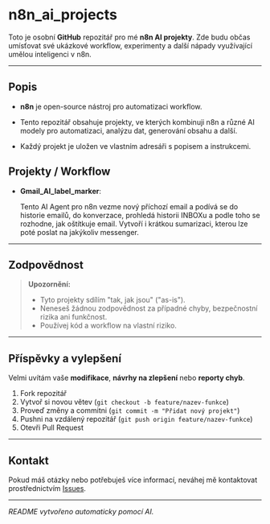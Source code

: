 # n8n\_ai\_projects

Toto je osobní **GitHub** repozitář pro mé **n8n AI projekty**. Zde budu občas umísťovat své ukázkové workflow, experimenty a další nápady využívající umělou inteligenci v n8n.

---

## Popis

* **n8n** je open-source nástroj pro automatizaci workflow.

* Tento repozitář obsahuje projekty, ve kterých kombinuji n8n a různé AI modely pro automatizaci, analýzu dat, generování obsahu a další.

* Každý projekt je uložen ve vlastním adresáři s popisem a instrukcemi.

## Projekty / Workflow

* **Gmail\_AI\_label\_marker**:

  Tento AI Agent pro n8n vezme nový příchozí email a podívá se do historie emailů, do konverzace, prohledá historii INBOXu a podle toho se rozhodne, jak oštítkuje email. Vytvoří i krátkou sumarizaci, kterou lze poté poslat na jakýkoliv messenger.

---

## Zodpovědnost

> **Upozornění:**
>
> * Tyto projekty sdílím "tak, jak jsou" ("as-is").
> * Neneseš žádnou zodpovědnost za případné chyby, bezpečnostní rizika ani funkčnost.
> * Používej kód a workflow na vlastní riziko.

---

## Příspěvky a vylepšení

Velmi uvítám vaše **modifikace**, **návrhy na zlepšení** nebo **reporty chyb**.

1. Fork repozitář
2. Vytvoř si novou větev (`git checkout -b feature/nazev-funkce`)
3. Proveď změny a commitni (`git commit -m "Přidat nový projekt"`)
4. Pushni na vzdálený repozitář (`git push origin feature/nazev-funkce`)
5. Otevři Pull Request

---

## Kontakt

Pokud máš otázky nebo potřebuješ více informací, neváhej mě kontaktovat prostřednictvím [Issues](https://github.com/USERNAME/n8n_ai_projects/issues).

---

*README vytvořeno automaticky pomocí AI.*
